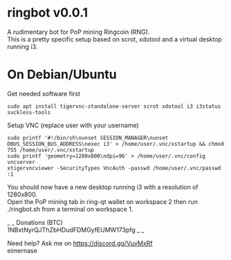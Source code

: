 # ringbot v0.0.1
A rudimentary bot for PoP mining Ringcoin (RNG).  
This is a pretty specific setup based on scrot, xdotool and a virtual desktop running i3.

# On Debian/Ubuntu
Get needed software first  
```
sudo apt install tigervnc-standalone-server scrot xdotool i3 i3status suckless-tools
```

Setup VNC  (replace user with your username)  
```
sudo printf '#!/bin/sh\nunset SESSION_MANAGER\nunset DBUS_SESSION_BUS_ADDRESS\nexec i3' > /home/user/.vnc/xstartup && chmod 755 /home/user/.vnc/xstartup  
sudo printf 'geometry=1280x800\ndpi=96' > /home/user/.vnc/config  
vncserver  
xtigervncviewer -SecurityTypes VncAuth -passwd /home/user/.vnc/passwd :1
```

You should now have a new desktop running i3 with a resolution of 1280x800.  
Open the PoP mining tab in ring-qt wallet on workspace 2 then run ./ringbot.sh from a terminal on workspace 1.

_ _
Donations (BTC)  
1NBxtNyrQJThZbHDudFDMGyfEUMW173pfg
_ _

Need help? Ask me on https://discord.gg/VuvMxRf  
eimernase
